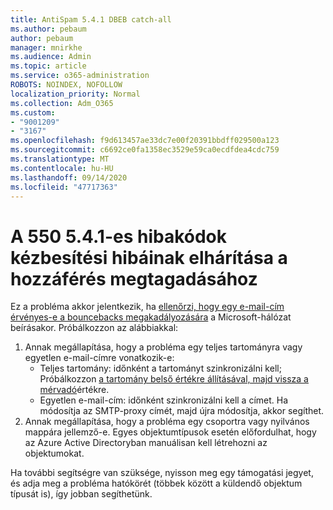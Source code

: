 ```yaml
---
title: AntiSpam 5.4.1 DBEB catch-all
ms.author: pebaum
author: pebaum
manager: mnirkhe
ms.audience: Admin
ms.topic: article
ms.service: o365-administration
ROBOTS: NOINDEX, NOFOLLOW
localization_priority: Normal
ms.collection: Adm_O365
ms.custom:
- "9001209"
- "3167"
ms.openlocfilehash: f9d613457ae33dc7e00f20391bbdff029500a123
ms.sourcegitcommit: c6692ce0fa1358ec3529e59ca0ecdfdea4cdc759
ms.translationtype: MT
ms.contentlocale: hu-HU
ms.lasthandoff: 09/14/2020
ms.locfileid: "47717363"
---
```

# <a name="fix-delivery-issues-for-error-code-550-541-relay-access-denied"></a>A 550 5.4.1-es hibakódok kézbesítési hibáinak elhárítása a hozzáférés megtagadásához

Ez a probléma akkor jelentkezik, ha [ellenőrzi, hogy egy e-mail-cím érvényes-e a bouncebacks megakadályozására](https://docs.microsoft.com/exchange/mail-flow-best-practices/use-directory-based-edge-blocking) a Microsoft-hálózat beírásakor. Próbálkozzon az alábbiakkal:

1. Annak megállapítása, hogy a probléma egy teljes tartományra vagy egyetlen e-mail-címre vonatkozik-e:
    - Teljes tartomány: időnként a tartományt szinkronizálni kell; Próbálkozzon [a tartomány belső értékre állításával, majd vissza a mérvadó](https://docs.microsoft.com/exchange/mail-flow-best-practices/manage-accepted-domains/manage-accepted-domains)értékre.
    - Egyetlen e-mail-cím: időnként szinkronizálni kell a címet. Ha módosítja az SMTP-proxy címét, majd újra módosítja, akkor segíthet.
2. Annak megállapítása, hogy a probléma egy csoportra vagy nyilvános mappára jellemző-e. Egyes objektumtípusok esetén előfordulhat, hogy az Azure Active Directoryban manuálisan kell létrehozni az objektumokat.

Ha további segítségre van szüksége, nyisson meg egy támogatási jegyet, és adja meg a probléma hatókörét (többek között a küldendő objektum típusát is), így jobban segíthetünk.